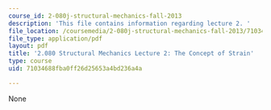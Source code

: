 ```yaml
---
course_id: 2-080j-structural-mechanics-fall-2013
description: 'This file contains information regarding lecture 2. '
file_location: /coursemedia/2-080j-structural-mechanics-fall-2013/71034688fba0ff26d25653a4bd236a4a_MIT2_080JF13_Lecture2.pdf
file_type: application/pdf
layout: pdf
title: '2.080 Structural Mechanics Lecture 2: The Concept of Strain'
type: course
uid: 71034688fba0ff26d25653a4bd236a4a

---
```

None